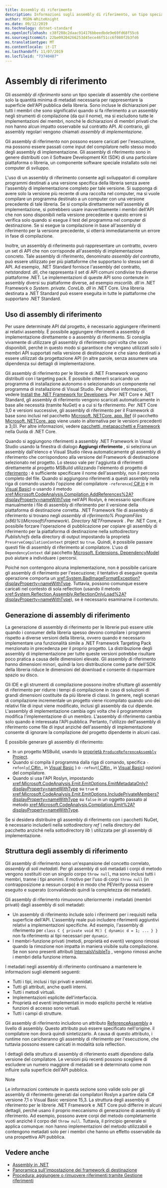 ```yaml
---
title: Assembly di riferimento
description: Informazioni sugli assembly di riferimento, un tipo speciale di assembly in .NET che contengono solo la superficie dell'API pubblica della libreria
author: MSDN-WhiteKnight
ms.date: 09/12/2019
ms.technology: dotnet-standard
ms.openlocfilehash: c38f208c2daac914176bbeedbde9e69fd68f55c6
ms.sourcegitcommit: 22be09204266253d45ece46f51cc6f080f2b3fd6
ms.translationtype: MT
ms.contentlocale: it-IT
ms.lasthandoff: 11/07/2019
ms.locfileid: "73740487"
---
```

# <a name="reference-assemblies"></a>Assembly di riferimento

Gli *assembly di riferimento* sono un tipo speciale di assembly che contiene solo la quantità minima di metadati necessaria per rappresentare la superficie dell'API pubblica della libreria. Sono incluse le dichiarazioni per tutti i membri che sono significativi quando si fa riferimento a un assembly negli strumenti di compilazione (da qui il nome), ma si escludono tutte le implementazioni dei membri, nonché le dichiarazioni di membri privati che non hanno alcun impatto osservabile sul contratto API. Al contrario, gli assembly regolari vengono chiamati *assembly di implementazione*.

Gli assembly di riferimento non possono essere caricati per l'esecuzione, ma possono essere passati come input del compilatore nello stesso modo degli assembly di implementazione. Gli assembly di riferimento sono in genere distribuiti con il Software Development Kit (SDK) di una particolare piattaforma o libreria, un componente software speciale installato solo nei computer di sviluppo.

L'uso di un assembly di riferimento consente agli sviluppatori di compilare programmi destinati a una versione specifica della libreria senza avere l'assembly di implementazione completo per tale versione. Si supponga di avere solo la versione più recente di una raccolta nel computer, ma si vuole compilare un programma destinato a un computer con una versione precedente di tale libreria. Se si compila direttamente nell'assembly di implementazione, si potrebbero usare inavvertitamente i membri dell'API che non sono disponibili nella versione precedente e questo errore si verifica solo quando si esegue il test del programma nel computer di destinazione. Se si esegue la compilazione in base all'assembly di riferimento per la versione precedente, si otterrà immediatamente un errore in fase di compilazione.

Inoltre, un assembly di riferimento può rappresentare un contratto, ovvero un set di API che non corrisponde all'assembly di implementazione concreto. Tale assembly di riferimento, denominato *assembly del contratto*, può essere utilizzato per più piattaforme che supportano lo stesso set di API. Ad esempio, .NET Standard fornisce l'assembly del contratto, *netstandard. dll*, che rappresenta il set di API comuni condivise tra diverse piattaforme .NET. Le implementazioni di queste API sono contenute in assembly diversi su piattaforme diverse, ad esempio *mscorlib. dll* in .NET Framework o *System. private. CoreLib. dll* in .NET Core. Una libreria destinata a .NET Standard può essere eseguita in tutte le piattaforme che supportano .NET Standard.

## <a name="using-reference-assemblies"></a>Uso di assembly di riferimento

Per usare determinate API dal progetto, è necessario aggiungere riferimenti ai relativi assembly. È possibile aggiungere riferimenti a assembly di implementazione direttamente o a assembly di riferimento. Si consiglia vivamente di utilizzare gli assembly di riferimento ogni volta che sono disponibili, perché in questo modo si garantisce che vengano utilizzati solo i membri API supportati nella versione di destinazione e che siano destinati a essere utilizzati da progettazione API (in altre parole, senza assumere una dipendenza sui dettagli di implementazione.

Gli assembly di riferimento per le librerie di .NET Framework vengono distribuiti con i targeting pack. È possibile ottenerli scaricando un programma di installazione autonomo o selezionando un componente nel programma di installazione di Visual Studio. Per ulteriori informazioni, vedere [Install the .NET Framework for Developers](../../framework/install/guide-for-developers.md). Per .NET Core e .NET Standard, gli assembly di riferimento vengono scaricati automaticamente in base alle necessità (tramite NuGet) e a cui si fa riferimento. Per .NET Core 3,0 e versioni successive, gli assembly di riferimento per il Framework di base sono inclusi nel pacchetto [Microsoft. NETCore. app. Ref](https://www.nuget.org/packages/Microsoft.NETCore.App.Ref) (il pacchetto [Microsoft. NETCore. app](https://www.nuget.org/packages/Microsoft.NETCore.App) viene usato in alternativa per le versioni precedenti a 3,0). Per altre informazioni, vedere [pacchetti, metapacchetti e Framework](../../core/packages.md) nella Guida di .NET Core.

Quando si aggiungono riferimenti a assembly .NET Framework in Visual Studio usando la finestra di dialogo **Aggiungi riferimento** , si seleziona un assembly dall'elenco e Visual Studio rileva automaticamente gli assembly di riferimento che corrispondono alla versione del Framework di destinazione selezionato nel progetto. Lo stesso vale per l'aggiunta di riferimenti direttamente al progetto MSBuild utilizzando l'elemento di progetto di [riferimento](/visualstudio/msbuild/common-msbuild-project-items#reference) : è sufficiente specificare il nome dell'assembly, non il percorso completo del file. Quando si aggiungono riferimenti a questi assembly nella riga di comando usando l'opzione del compilatore `-reference`[( C# in](../../csharp/language-reference/compiler-options/reference-compiler-option.md) e in [Visual Basic](../../visual-basic/reference/command-line-compiler/reference.md)) o usando il metodo <xref:Microsoft.CodeAnalysis.Compilation.AddReferences%2A?displayProperty=nameWithType> nell'API Roslyn, è necessario specificare manualmente i file di assembly di riferimento per il versione della piattaforma di destinazione corretta. .NET Framework file di assembly di riferimento si trovano negli *assembly di riferimento% ProgramFiles (x86)%\\\\Microsoft\\Framework\\. Directory NETFramework* . Per .NET Core, è possibile forzare l'operazione di pubblicazione per copiare gli assembly di riferimento per la piattaforma di destinazione nella sottodirectory *Publish/refs* della directory di output impostando la proprietà `PreserveCompilationContext` project su `true`. Quindi, è possibile passare questi file di assembly di riferimento al compilatore. L'uso di `DependencyContext` dal pacchetto [Microsoft. Extensions. DependencyModel](https://www.nuget.org/packages/Microsoft.Extensions.DependencyModel/) può aiutare a individuare i percorsi.

Poiché non contengono alcuna implementazione, non è possibile caricare gli assembly di riferimento per l'esecuzione; il tentativo di eseguire questa operazione comporta un <xref:System.BadImageFormatException?displayProperty=nameWithType>. Tuttavia, possono comunque essere caricati nel contesto di sola reflection (usando il metodo <xref:System.Reflection.Assembly.ReflectionOnlyLoad%2A?displayProperty=nameWithType>), se è necessario esaminarne il contenuto.

## <a name="generating-reference-assemblies"></a>Generazione di assembly di riferimento

La generazione di assembly di riferimento per le librerie può essere utile quando i consumer della libreria spesso devono compilare i programmi rispetto a diverse versioni della libreria, ovvero quando è necessario implementare una funzionalità simile a .NET Framework Targeting Pack menzionato in precedenza per il proprio progetto. La distribuzione degli assembly di implementazione per tutte queste versioni potrebbe risultare poco pratica a causa delle dimensioni elevate. Gli assembly di riferimento hanno dimensioni minori, quindi la loro distribuzione come parte dell'SDK della libreria riduce le dimensioni del download e consente di risparmiare spazio su disco.

Gli IDE e gli strumenti di compilazione possono inoltre sfruttare gli assembly di riferimento per ridurre i tempi di compilazione in caso di soluzioni di grandi dimensioni costituite da più librerie di classi. In genere, negli scenari di compilazione incrementale un progetto viene ricompilato quando uno dei relativi file di input viene modificato, inclusi gli assembly da cui dipende. L'assembly di implementazione cambia ogni volta che il programmatore modifica l'implementazione di un membro. L'assembly di riferimento cambia solo quando è interessata l'API pubblica. Pertanto, l'utilizzo dell'assembly di riferimento come file di input anziché dell'assembly di implementazione consente di ignorare la compilazione del progetto dipendente in alcuni casi.

È possibile generare gli assembly di riferimento:

- In un progetto MSBuild, usando la [proprietà `ProduceReferenceAssembly` Project](/visualstudio/msbuild/common-msbuild-project-properties).
- Quando si compila il programma dalla riga di comando, specifica `-refonly`[( C#in ](../../csharp/language-reference/compiler-options/refonly-compiler-option.md), in [Visual Basic](../../visual-basic/reference/command-line-compiler/refonly-compiler-option.md) ) o `-refout`[( C#in ](../../csharp/language-reference/compiler-options/refout-compiler-option.md), in [Visual Basic](../../visual-basic/reference/command-line-compiler/refout-compiler-option.md)) opzioni del compilatore.
- Quando si usa l'API Roslyn, impostando <xref:Microsoft.CodeAnalysis.Emit.EmitOptions.EmitMetadataOnly?displayProperty=nameWithType> su `true` e <xref:Microsoft.CodeAnalysis.Emit.EmitOptions.IncludePrivateMembers?displayProperty=nameWithType> su `false` in un oggetto passato al metodo <xref:Microsoft.CodeAnalysis.Compilation.Emit%2A?displayProperty=nameWithType>.

Se si desidera distribuire gli assembly di riferimento con i pacchetti NuGet, è necessario includerli nella sottodirectory *ref \\* nella directory del pacchetto anziché nella sottodirectory *lib \\* utilizzata per gli assembly di implementazione.

## <a name="reference-assemblies-structure"></a>Struttura degli assembly di riferimento

Gli assembly di riferimento sono un'espansione del concetto correlato, *assembly di soli metadati*. Per gli assembly di soli metadati i corpi di metodo vengono sostituiti con un singolo corpo `throw null`, ma sono inclusi tutti i membri, tranne i tipi anonimi. Il motivo per l'uso di corpi `throw null` (in contrapposizione a nessun corpo) è in modo che PEVerify possa essere eseguito e superato (convalidando quindi la completezza dei metadati).

Gli assembly di riferimento rimuovono ulteriormente i metadati (membri privati) dagli assembly di soli metadati:

- Un assembly di riferimento include solo i riferimenti per i requisiti nella superficie dell'API. L'assembly reale può includere riferimenti aggiuntivi relativi a implementazioni specifiche. Ad esempio, l'assembly di riferimento per `class C { private void M() { dynamic d = 1; ... } }` non fa riferimento ai tipi necessari per `dynamic`.
- I membri-funzione privati (metodi, proprietà ed eventi) vengono rimossi quando la rimozione non impatta in maniera visibile sulla compilazione. Se non sono presenti attributi [InternalsVisibleTo](xref:System.Runtime.CompilerServices.InternalsVisibleToAttribute) , vengono rimossi anche i membri della funzione interna.

I metadati negli assembly di riferimento continuano a mantenere le informazioni sugli elementi seguenti:

- Tutti i tipi, inclusi i tipi privati e annidati.
- Tutti gli attributi, anche quelli interni.
- Tutti i metodi virtuali.
- Implementazioni esplicite dell'interfaccia.
- Proprietà ed eventi implementati in modo esplicito perché le relative funzioni di accesso sono virtuali.
- Tutti i campi di strutture.

Gli assembly di riferimento includono un attributo [ReferenceAssembly](xref:System.Runtime.CompilerServices.ReferenceAssemblyAttribute) a livello di assembly. Questo attributo può essere specificato nell'origine. il compilatore non dovrà quindi sintetizzarlo. A causa di questo attributo, i runtime non caricheranno gli assembly di riferimento per l'esecuzione, che tuttavia possono essere caricati in modalità sola reflection.

I dettagli della struttura di assembly di riferimento esatti dipendono dalla versione del compilatore. Le versioni più recenti possono scegliere di escludere un numero maggiore di metadati se è determinato come non influire sulla superficie dell'API pubblica.

> [!NOTE]
> Le informazioni contenute in questa sezione sono valide solo per gli assembly di riferimento generati dai compilatori Roslyn a partire dalla C# versione 7,1 o Visual Basic versione 15,3. La struttura degli assembly di riferimento per le librerie .NET Framework e .NET Core può differire in alcuni dettagli, perché usano il proprio meccanismo di generazione di assembly di riferimento. Ad esempio, possono avere corpi del metodo completamente vuoti anziché il corpo del `throw null`. Tuttavia, il principio generale si applica comunque: non hanno implementazioni del metodo utilizzabili e contengono metadati solo per i membri che hanno un effetto osservabile da una prospettiva API pubblica.

## <a name="see-also"></a>Vedere anche

- [Assembly in .NET](index.md)
- [Panoramica sull'impostazione dei framework di destinazione](/visualstudio/ide/visual-studio-multi-targeting-overview)
- [Procedura: aggiungere o rimuovere riferimenti tramite Gestione riferimenti](/visualstudio/ide/how-to-add-or-remove-references-by-using-the-reference-manager)

